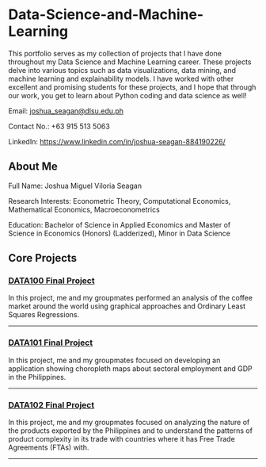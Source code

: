 # Data-Science-and-Machine-Learning

This portfolio serves as my collection of projects that I have done throughout my Data Science and Machine Learning career. These projects delve into various topics such as data visualizations, data mining, and machine learning and explainability models. I have worked with other excellent and promising students for these projects, and I hope that through our work, you get to learn about Python coding and data science as well!

Email: joshua_seagan@dlsu.edu.ph

Contact No.: +63 915 513 5063

LinkedIn: https://www.linkedin.com/in/joshua-seagan-884190226/

## About Me
Full Name: Joshua Miguel Viloria Seagan

Research Interests:
Econometric Theory, Computational Economics, Mathematical Economics, Macroeconometrics

Education:
Bachelor of Science in Applied Economics and Master of Science in Economics (Honors) (Ladderized), Minor in Data Science

## Core Projects

### [DATA100 Final Project](https://github.com/joshuaseagan/Data-Science-and-Machine-Learning/blob/main/%5BDATA100%5D%20Final_project.ipynb)

In this project, me and my groupmates performed an analysis of the coffee market around the world using graphical approaches and Ordinary Least Squares Regressions.

---

### [DATA101 Final Project](https://github.com/joshuaseagan/Data-Science-and-Machine-Learning/blob/main/%5BDATA101%5D%20Final_project.py) 

In this project, me and my groupmates focused on developing an application showing choropleth maps about sectoral employment and GDP in the Philippines.

---

### [DATA102 Final Project](https://github.com/joshuaseagan/Data-Science-and-Machine-Learning/blob/main/%5BDATA102%5D%20final_project.ipynb) 

In this project, me and my groupmates focused on analyzing the nature of the products exported by the Philippines and to understand the patterns of product complexity in its trade with countries where it has Free Trade Agreements (FTAs) with.

---
